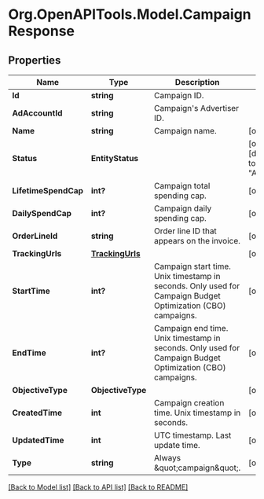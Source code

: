 
# Org.OpenAPITools.Model.CampaignResponse

## Properties

Name | Type | Description | Notes
------------ | ------------- | ------------- | -------------
**Id** | **string** | Campaign ID. | 
**AdAccountId** | **string** | Campaign&#39;s Advertiser ID. | 
**Name** | **string** | Campaign name. | [optional] 
**Status** | **EntityStatus** |  | [optional] [default to "ACTIVE"]
**LifetimeSpendCap** | **int?** | Campaign total spending cap. | [optional] 
**DailySpendCap** | **int?** | Campaign daily spending cap. | [optional] 
**OrderLineId** | **string** | Order line ID that appears on the invoice. | [optional] 
**TrackingUrls** | [**TrackingUrls**](TrackingUrls.md) |  | [optional] 
**StartTime** | **int?** | Campaign start time. Unix timestamp in seconds. Only used for Campaign Budget Optimization (CBO) campaigns. | [optional] 
**EndTime** | **int?** | Campaign end time. Unix timestamp in seconds. Only used for Campaign Budget Optimization (CBO) campaigns. | [optional] 
**ObjectiveType** | **ObjectiveType** |  | [optional] 
**CreatedTime** | **int** | Campaign creation time. Unix timestamp in seconds. | [optional] 
**UpdatedTime** | **int** | UTC timestamp. Last update time. | [optional] 
**Type** | **string** | Always \&quot;campaign\&quot;. | [optional] 

[[Back to Model list]](../README.md#documentation-for-models)
[[Back to API list]](../README.md#documentation-for-api-endpoints)
[[Back to README]](../README.md)

